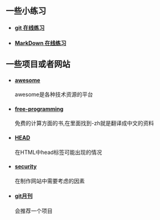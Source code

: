 
## 一些小练习
   - #### [git 在线练习](https://try.github.io/)
   
   - #### [MarkDown 在线练习](https://www.markdowntutorial.com/lesson/1/)
   

## 一些项目或者网站
   - #### [awesome](https://github.com/sindresorhus/awesome)  
      awesome是各种技术资源的平台 
      
   - #### [free-programming](https://github.com/EbookFoundation/free-programming-books)  
      免费的计算方面的书,在里面找到-zh就是翻译成中文的资料
      
   - #### [HEAD](https://github.com/joshbuchea/HEAD)
      在HTML中head标签可能出现的情况  
      
   - #### [security](https://github.com/FallibleInc/security-guide-for-developers)
      在制作网站中需要考虑的因素  
        
   - #### [git月刊](https://github.com/521xueweihan/HelloGitHub)
      会推荐一个项目  
      
